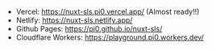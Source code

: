 - Vercel: https://nuxt-sls.pi0.vercel.app/ (Almost ready!!)
- Netlify: https://nuxt-sls.netlify.app/
- Github Pages: https://pi0.github.io/nuxt-sls/
- Cloudflare Workers: https://playground.pi0.workers.dev/
